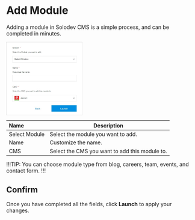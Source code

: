 # Add Module

Adding a module in Solodev CMS is a simple process, and can be completed in minutes.

<img src="../../../images/modules-add.jpg" alt="modules-add" style="width: 40%; display: block"></a>


**Name** | **Description** 
:--- | ---
Select Module | Select the module you want to add.
Name | Customize the name.
CMS | Select the CMS you want to add this module to.

!!!TIP:
You can choose module type from blog, careers, team, events, and contact form.
!!!

## Confirm

Once you have completed all the fields, click **Launch** to apply your changes.
